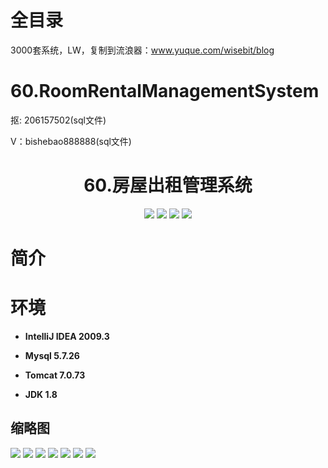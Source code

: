 # 全目录

3000套系统，LW，复制到流浪器：www.yuque.com/wisebit/blog

# 60.RoomRentalManagementSystem

<p>抠: 206157502(sql文件)</p>
<p>V：bishebao888888(sql文件)</p>

<p><h1 align="center">60.房屋出租管理系统</h1></p>


<p align="center">
	<img src="https://img.shields.io/badge/jdk-1.8-orange.svg"/>
    <img src="https://img.shields.io/badge/spring-5.x-lightgrey.svg"/>
    <img src="https://img.shields.io/badge/springmvc-3.x-blue.svg"/>
    <img src="https://img.shields.io/badge/mybatis-3.x-yellow.svg"/>
</p>

# 简介


# 环境

- <b>IntelliJ IDEA 2009.3</b>

- <b>Mysql 5.7.26</b>

- <b>Tomcat 7.0.73</b>

- <b>JDK 1.8</b>


## 缩略图

![](https://bitwise.oss-cn-heyuan.aliyuncs.com/2024/9/10/628ce9d7-fb56-49db-a44c-dedd9c0b7409.png)
![](https://bitwise.oss-cn-heyuan.aliyuncs.com/2024/9/10/b0fe89f6-814a-40e7-a208-3d8181dedd6d.png)
![](https://bitwise.oss-cn-heyuan.aliyuncs.com/2024/9/10/0da9ac7e-bd71-4d65-b924-101c7e0b7819.png)
![](https://bitwise.oss-cn-heyuan.aliyuncs.com/2024/9/10/73016427-7f65-4d5b-923e-3a7964b58158.png)
![](https://bitwise.oss-cn-heyuan.aliyuncs.com/2024/9/10/97eb1ef7-fdb2-46cf-8dab-85d17b4d7d81.png)
![](https://bitwise.oss-cn-heyuan.aliyuncs.com/2024/9/10/8304dbeb-bf19-43b2-9c9d-f3e8f78f16e0.png)
![](https://bitwise.oss-cn-heyuan.aliyuncs.com/2024/9/10/51c29b1c-adcb-4d8a-b28e-5249c07d4540.png)

